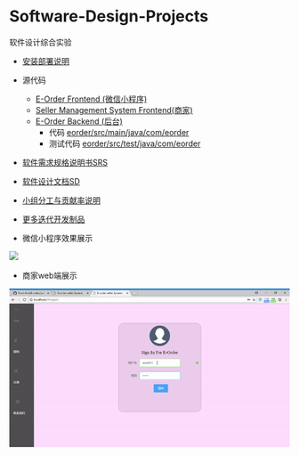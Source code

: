 # Software-Design-Projects
软件设计综合实验

- [安装部署说明](https://github.com/E-Order/Software-Design-Projects/blob/master/%E5%AE%89%E8%A3%85%E9%83%A8%E7%BD%B2%E8%AF%B4%E6%98%8E.md)

- 源代码
   - [E-Order Frontend (微信小程序)](https://github.com/E-Order/E-order)
   - [Seller Management System Frontend(商家)](https://github.com/E-Order/Front-End)
   - [E-Order Backend (后台)](https://github.com/E-Order/back-end)
       - 代码 [eorder/src/main/java/com/eorder](https://github.com/E-Order/back-end/tree/master/eorder/src/main/java/com/eorder)
       - 测试代码 [eorder/src/test/java/com/eorder](https://github.com/E-Order/back-end/tree/master/eorder/src/test/java/com/eorder)
       
- [软件需求规格说明书SRS](https://github.com/E-Order/Software-Design-Projects/blob/master/%E8%BD%AF%E4%BB%B6%E9%9C%80%E6%B1%82%E8%A7%84%E6%A0%BC%E8%AF%B4%E6%98%8E%E4%B9%A6(SRS).md)
  
- [软件设计文档SD](https://github.com/E-Order/Software-Design-Projects/blob/master/%E8%BD%AF%E4%BB%B6%E8%AE%BE%E8%AE%A1%E6%96%87%E6%A1%A3(SDS).md)

- [小组分工与贡献率说明](https://github.com/E-Order/Software-Design-Projects/blob/master/%E5%B0%8F%E7%BB%84%E5%88%86%E5%B7%A5%E4%B8%8E%E8%B4%A1%E7%8C%AE%E7%8E%87%E8%AF%B4%E6%98%8E.md)

- [更多迭代开发制品](http://E-order.github.io/Dashboard)

- 微信小程序效果展示

![](https://github.com/E-Order/Dashboard/blob/master/document/ls6i4-ae9kw.gif)


- 商家web端展示

![](https://github.com/E-Order/Front-End/blob/master/%E5%95%86%E5%AE%B6%E7%AB%AFdemo.gif)
